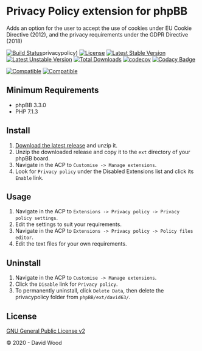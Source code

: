 # Privacy Policy extension for phpBB

Adds an option for the user to accept the use of cookies under EU Cookie Directive (2012), and the privacy requirements under the GDPR Directive (2018)

[![Build Status](https://github.com/david63/privacypolicy/workflows/Tests/badge.svg)](https://github.com/phpbb-extensions/david63/privacypolicy)privacypolicy)
[![License](https://poser.pugx.org/david63/privacypolicy/license)](https://packagist.org/packages/david63/privacypolicy)
[![Latest Stable Version](https://poser.pugx.org/david63/privacypolicy/v/stable)](https://packagist.org/packages/david63/privacypolicy)
[![Latest Unstable Version](https://poser.pugx.org/david63/privacypolicy/v/unstable)](https://packagist.org/packages/david63/privacypolicy)
[![Total Downloads](https://poser.pugx.org/david63/privacypolicy/downloads)](https://packagist.org/packages/david63/privacypolicy)
[![codecov](https://codecov.io/gh/david63/privacypolicy/branch/master/graph/badge.svg?token=D2500PgRex)](https://codecov.io/gh/david63/privacypolicy)
[![Codacy Badge](https://api.codacy.com/project/badge/Grade/376996688bed4155a1c458fc7913af86)](https://www.codacy.com/manual/david63/privacypolicy?utm_source=github.com&amp;utm_medium=referral&amp;utm_content=david63/privacypolicy&amp;utm_campaign=Badge_Grade)

[![Compatible](https://img.shields.io/badge/compatible-phpBB:3.2.x-blue.svg)](https://shields.io/)
[![Compatible](https://img.shields.io/badge/compatible-phpBB:3.3.x-blue.svg)](https://shields.io/)

## Minimum Requirements
* phpBB 3.3.0
* PHP 7.1.3

## Install
1. [Download the latest release](https://github.com/david63/privacypolicy/archive/3.2.zip) and unzip it.
2. Unzip the downloaded release and copy it to the `ext` directory of your phpBB board.
3. Navigate in the ACP to `Customise -> Manage extensions`.
4. Look for `Privacy policy` under the Disabled Extensions list and click its `Enable` link.

## Usage
1. Navigate in the ACP to `Extensions -> Privacy policy -> Privacy policy settings`.
2. Edit the settings to suit your requirements.
3. Navigate in the ACP to `Extensions -> Privacy policy -> Policy files editor`.
4. Edit the text files for your own requirements.

## Uninstall
1. Navigate in the ACP to `Customise -> Manage extensions`.
2. Click the `Disable` link for `Privacy policy`.
3. To permanently uninstall, click `Delete Data`, then delete the privacypolicy folder from `phpBB/ext/david63/`.

## License
[GNU General Public License v2](http://opensource.org/licenses/GPL-2.0)

© 2020 - David Wood